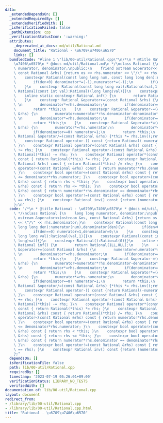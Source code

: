 ```yaml
---
data:
  _extendedDependsOn: []
  _extendedRequiredBy: []
  _extendedVerifiedWith: []
  _isVerificationFailed: false
  _pathExtension: cpp
  _verificationStatusIcon: ':warning:'
  attributes:
    _deprecated_at_docs: md/util/Rational.md
    document_title: "Rational - \u6709\u7406\u6570"
    links: []
  bundledCode: "#line 1 \"lib/00-util/Rational.cpp\"\n/*\n * @title Rational - \u6709\
    \u7406\u6570\n * @docs md/util/Rational.md\n */\nclass Rational {\n    long long\
    \ numerator, denominator;\npublic:\n    friend ostream &operator<<(ostream &os,\
    \ const Rational &rhs) {return os << rhs.numerator << \"/\" << rhs.denominator;}\n\
    \    constexpr Rational(const long long num, const long long den):numerator(num),denominator(den){\n\
    \        if(den<0) denominator*=(-1),numerator*=(-1);\n        if(den==0) numerator=1,denominator=0;\n\
    \    }\n    constexpr Rational(const long long val):Rational(val,1){}\n    constexpr\
    \ Rational(const int val):Rational((long long)val){}\n    constexpr Rational():Rational(0){}\n\
    \    inline static constexpr Rational inf() {\n        return Rational(1LL,0LL);\n\
    \    }\n    constexpr Rational &operator+=(const Rational &rhs) {\n        numerator=numerator*rhs.denominator+denominator*rhs.numerator;\
    \ \n        denominator*=rhs.denominator;\n        if(denominator==0) numerator=1;\n\
    \        return *this;\n    }\n    constexpr Rational &operator-=(const Rational\
    \ &rhs) {\n        numerator=numerator*rhs.denominator-denominator*rhs.numerator;\
    \ \n        denominator*=rhs.denominator;\n        if(denominator==0) numerator=1;\n\
    \        return *this;\n    }\n    constexpr Rational &operator*=(const Rational\
    \ &rhs) {\n        numerator*=rhs.numerator;\n        denominator*=rhs.denominator;\n\
    \        if(denominator==0) numerator=1;\n        return *this;\n    }\n    constexpr\
    \ Rational &operator/=(const Rational &rhs) {*this *= rhs.inv();return *this;}\n\
    \    constexpr Rational operator-() const {return Rational(-numerator, denominator);\
    \ }\n    constexpr Rational operator+(const Rational &rhs) const { return Rational(*this)\
    \ += rhs; }\n    constexpr Rational operator-(const Rational &rhs) const { return\
    \ Rational(*this) -= rhs; }\n    constexpr Rational operator*(const Rational &rhs)\
    \ const { return Rational(*this) *= rhs; }\n    constexpr Rational operator/(const\
    \ Rational &rhs) const { return Rational(*this) /= rhs; }\n    constexpr bool\
    \ operator<(const Rational &rhs) const { return numerator*rhs.denominator < denominator*rhs.numerator;\
    \ }\n    constexpr bool operator<=(const Rational &rhs) const { return numerator*rhs.denominator\
    \ <= denominator*rhs.numerator; }\n    constexpr bool operator>(const Rational\
    \ &rhs) const { return rhs < *this; }\n    constexpr bool operator>=(const Rational\
    \ &rhs) const { return rhs <= *this; }\n    constexpr bool operator==(const Rational\
    \ &rhs) const { return numerator*rhs.denominator == denominator*rhs.numerator;\
    \ }\n    constexpr bool operator!=(const Rational &rhs) const { return !(*this\
    \ == rhs); }\n    constexpr Rational inv() const {return (numerator==0?inf():Rational(denominator,numerator));}\n\
    };\n"
  code: "/*\n * @title Rational - \u6709\u7406\u6570\n * @docs md/util/Rational.md\n\
    \ */\nclass Rational {\n    long long numerator, denominator;\npublic:\n    friend\
    \ ostream &operator<<(ostream &os, const Rational &rhs) {return os << rhs.numerator\
    \ << \"/\" << rhs.denominator;}\n    constexpr Rational(const long long num, const\
    \ long long den):numerator(num),denominator(den){\n        if(den<0) denominator*=(-1),numerator*=(-1);\n\
    \        if(den==0) numerator=1,denominator=0;\n    }\n    constexpr Rational(const\
    \ long long val):Rational(val,1){}\n    constexpr Rational(const int val):Rational((long\
    \ long)val){}\n    constexpr Rational():Rational(0){}\n    inline static constexpr\
    \ Rational inf() {\n        return Rational(1LL,0LL);\n    }\n    constexpr Rational\
    \ &operator+=(const Rational &rhs) {\n        numerator=numerator*rhs.denominator+denominator*rhs.numerator;\
    \ \n        denominator*=rhs.denominator;\n        if(denominator==0) numerator=1;\n\
    \        return *this;\n    }\n    constexpr Rational &operator-=(const Rational\
    \ &rhs) {\n        numerator=numerator*rhs.denominator-denominator*rhs.numerator;\
    \ \n        denominator*=rhs.denominator;\n        if(denominator==0) numerator=1;\n\
    \        return *this;\n    }\n    constexpr Rational &operator*=(const Rational\
    \ &rhs) {\n        numerator*=rhs.numerator;\n        denominator*=rhs.denominator;\n\
    \        if(denominator==0) numerator=1;\n        return *this;\n    }\n    constexpr\
    \ Rational &operator/=(const Rational &rhs) {*this *= rhs.inv();return *this;}\n\
    \    constexpr Rational operator-() const {return Rational(-numerator, denominator);\
    \ }\n    constexpr Rational operator+(const Rational &rhs) const { return Rational(*this)\
    \ += rhs; }\n    constexpr Rational operator-(const Rational &rhs) const { return\
    \ Rational(*this) -= rhs; }\n    constexpr Rational operator*(const Rational &rhs)\
    \ const { return Rational(*this) *= rhs; }\n    constexpr Rational operator/(const\
    \ Rational &rhs) const { return Rational(*this) /= rhs; }\n    constexpr bool\
    \ operator<(const Rational &rhs) const { return numerator*rhs.denominator < denominator*rhs.numerator;\
    \ }\n    constexpr bool operator<=(const Rational &rhs) const { return numerator*rhs.denominator\
    \ <= denominator*rhs.numerator; }\n    constexpr bool operator>(const Rational\
    \ &rhs) const { return rhs < *this; }\n    constexpr bool operator>=(const Rational\
    \ &rhs) const { return rhs <= *this; }\n    constexpr bool operator==(const Rational\
    \ &rhs) const { return numerator*rhs.denominator == denominator*rhs.numerator;\
    \ }\n    constexpr bool operator!=(const Rational &rhs) const { return !(*this\
    \ == rhs); }\n    constexpr Rational inv() const {return (numerator==0?inf():Rational(denominator,numerator));}\n\
    };"
  dependsOn: []
  isVerificationFile: false
  path: lib/00-util/Rational.cpp
  requiredBy: []
  timestamp: '2023-07-19 05:26:01+09:00'
  verificationStatus: LIBRARY_NO_TESTS
  verifiedWith: []
documentation_of: lib/00-util/Rational.cpp
layout: document
redirect_from:
- /library/lib/00-util/Rational.cpp
- /library/lib/00-util/Rational.cpp.html
title: "Rational - \u6709\u7406\u6570"
---
```

